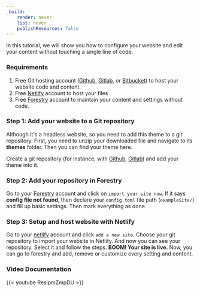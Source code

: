 ```yaml
---
_build:
    render: never
    list: never
    publishResources: false
---
```


In this tutorial, we will show you how to configure your website and edit your content without touching a single line of code. 

### Requirements

1. Free Git hosting account ([Github](https://github.com/), [Gitlab](https://gitlab.com/), or [Bitbucket](https://bitbucket.org/product/)) to host your website code and content.
1. Free [Netlify](https://www.netlify.com/) account to host your files
1. Free [Forestry](https://forestry.io/) account to maintain your content and settings without code.

### Step 1: Add your website to a Git repository

Although it's a headless website, so you need to add this theme to a git repository. First, you need to unzip your downloaded file and navigate to its **themes** folder. Then you can find your theme here. 

Create a git repository (for instance, with [Github](https://github.com/), [Gitlab](https://gitlab.com/)) and add your theme into it.

### Step 2: Add your repository in Forestry

Go to your [Forestry](https://forestry.io/) account and click on `import your site now`. If it says **config file not found**, then declare your `config.toml` file path (`exampleSite/`) and fill up basic settings. Then mark everything as done.

### Step 3: Setup and host website with Netlify

Go to your [netlify](https://netlify.com/) account and click `add a new site`. Choose your git repository to import your website in Netlify. And now you can see your repository. Select it and follow the steps. **BOOM! Your site is live.** Now, you can go to forestry and add, remove or customize every setting and content.

### Video Documentation

{{< youtube ResipmZmpDU >}}
